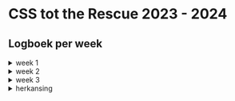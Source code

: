 # CSS tot the Rescue 2023 - 2024

## Logboek per week

<details>
  <summary>week 1</summary>
  
  ## Wat heb ik gedaan?
Allereerst hebben we het gehad over allemaal 'nieuwe' features van CSS. De groep was verdeeld in kleinere groepen en iedereen kreeg een andere feature om onderzoek naar te doen en dit te presenteren. Het was heel leuk en interessant om te zien wat er allemaal nog meer mogelijk is met CSS en ik heb heel veel zin in dit vak!

We moeten voor de eindopdracht kiezen uit 4 cases. Ik heb gekozen voor een soort morph versie van case 1 & 2. Ik wil een flipperkast maken met CSS. Onmdat je geen random pad kunt zetten met CSS wil ik het niet laten draaien om de bal. De bal zal wel weggeschoten kunnen worden, maar dat pad zal vooral statisch zijn, als in dat hij altijd hetzelfde pad aflegt. Verder is de flipperkast wel helemaal klikbaar. Alle features waar de bal normaal tegenaan komt en wat een geluid of effect zou moeten veroorzaken is nu te veroorzaken door er op de klikken, hoveren, etc. Mocht alles vrij soepel verlopen dan wil ik graag dat je bepaalde onderdelen van de flipperkast kunt aanpassen waardoor de effecten van dat deel van de flipperkast ook veranderen. Ik heb nog niet helemaal visueel hoe ik het eruit wil laten zien, maar ik denk dat ik gewoon begin met maken en er zo wel achterkom hoe ik alles precies wil hebben, omdat ik anders te veel tijd kwijt ga zijn aan het design.

Hieronder de schets die ik heb gemaakt tijdens de les:

![schetsen](/docs/images/flipperkastSchets.jpg)
</details>

<details>
  <summary>week 2</summary>
  
  ## Wat heb ik gedaan?

</details>

<details>
  <summary>week 3</summary>
  
  ## Wat heb ik gedaan?
Ik ben verder gegeaan met het uitwerken van mijn idee. Ik heb de planeten die ik met Sanne gemaakt had vorige week in mijn eigen ontwerp verwerkt. Daarna wilde ik de verschillende containers in mijn ontwerp de goede maten en plek geven
in een grid. Toen bleek dat mijn h1 naar boven verdween, want mijn main was ook een grid en bij het groter worden van mijn scherm, gebeurde dat, toen heb ik dit naar een flexbox omgezet, en dit hielp.

![h1](/docs/images/h1_verdwijnt_naar_boven.png)

Daarna wilde ik mijn containers in mijn hoofdcontainer positioneren met grid.
Hier heb ik lang mee gepuzzeld en toen ik dacht te weten hoe ik het allemaal wilde doen, bleek dat als één van mijn containers de andere overlapte, dat het hele grid raar ging doen en vervormde. Toen besloot ik het grid ingeiwkkelder te maken en op basis van het grid de content een grootte te geven. 

![divs](/docs/images/Divs_positioneren_misschien_met_ingewikkelder_grid.png)

![divscode](/docs/images/Divs_positioneren_misschien_met_ingewikkelder_grid_code.png)

Dit hielp enorm en werkte zoals ik wilde. Alleen kan het hele flipperkastje nu ook gesquished worden als je het scherm abnormaal klein maakt, maar ik dacht, dit gaat toch niet gebeuren op een normaal scherm, dus vond ik het niet zo erg.

![gridraster](/docs/images/Lijnen_uitzetten_voor_mezelf.png)

hieronder wat ik tot nu toe heb:

![totnutoe](/docs/images/tot_nu_toe.png)

![totnutoeklein](/docs/images/tot_nu_toe_klein.png)

</details>

<details>
  <summary>herkansing</summary>
  
  ## Wat heb ik gedaan?
Ik kon pas weer werken aan dit vak na HCD en API. We kregen een week voor alle herkansingen. Hierdoor had ik weinig tijd over, maar ik heb mijn uiterste best gedaan om er iets moois van te maken. Ik heb zo hard doorgewerkt dat ik in de tussentijd geen screenshots heb kunnen nemen, maar omdat ik alles net nog heb gedaan, kan ik er wel iets over vertellen!

Ik moest zo goed als alle styling nog doen en de animaties bedenken en maken. Het voelde als een enorme uitdaging om dit in een paar dagen te moeten doen, maar ik heb alles gegeven wat er nog in zat na de andere vakken.

Ik begon met de slurf die ik samen met Sanne had gemaakt. Aangezien me dat perfect leek om mee te beginnen. Het was alweer een tijdje geleden dat ik dit met Sanne had uitgevogeld, dus ik moest er weer opnieuw naar kijken, vóór ik het echt weer begreep, maar door te experimenteren, kwam ik er gauw achter wat de logica er achter precies was.

![slurf](/docs/images/buisMetSanneMaarAndersProcentenpng.png)

</details>

<!-- Add a link to your live demo in Github Pages 🌐-->

<!-- ☝️ replace this description with a description of your own work -->

<!-- replace the code in the /docs folder with your own, so you can showcase your work with GitHub Pages 🌍 -->

<!-- Add a nice poster image here at the end of the week, showing off your shiny frontend 📸 -->

<!-- Maybe a table of contents here? 📚 -->

<!-- How about a section that describes how to install this project? 🤓 -->

<!-- ...but how does one use this project? What are its features 🤔 -->

<!-- What external data source is featured in your project and what are its properties 🌠 -->

<!-- Maybe a checklist of done stuff and stuff still on your wishlist? ✅ -->

<!-- How about a license here? 📜 (or is it a licence?) 🤷 -->
